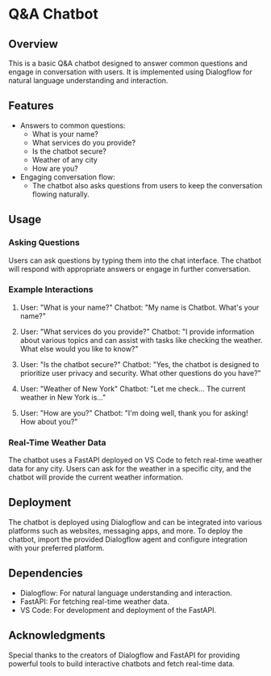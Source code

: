 # Q&A Chatbot

## Overview
This is a basic Q&A chatbot designed to answer common questions and engage in conversation with users. It is implemented using Dialogflow for natural language understanding and interaction.

## Features
- Answers to common questions:
  - What is your name?
  - What services do you provide?
  - Is the chatbot secure?
  - Weather of any city
  - How are you?
- Engaging conversation flow:
  - The chatbot also asks questions from users to keep the conversation flowing naturally.

## Usage
### Asking Questions
Users can ask questions by typing them into the chat interface. The chatbot will respond with appropriate answers or engage in further conversation.

### Example Interactions
1. User: "What is your name?"
   Chatbot: "My name is Chatbot. What's your name?"

2. User: "What services do you provide?"
   Chatbot: "I provide information about various topics and can assist with tasks like checking the weather. What else would you like to know?"

3. User: "Is the chatbot secure?"
   Chatbot: "Yes, the chatbot is designed to prioritize user privacy and security. What other questions do you have?"

4. User: "Weather of New York"
   Chatbot: "Let me check... The current weather in New York is..."

5. User: "How are you?"
   Chatbot: "I'm doing well, thank you for asking! How about you?"

### Real-Time Weather Data
The chatbot uses a FastAPI deployed on VS Code to fetch real-time weather data for any city. Users can ask for the weather in a specific city, and the chatbot will provide the current weather information.

## Deployment
The chatbot is deployed using Dialogflow and can be integrated into various platforms such as websites, messaging apps, and more. To deploy the chatbot, import the provided Dialogflow agent and configure integration with your preferred platform.

## Dependencies
- Dialogflow: For natural language understanding and interaction.
- FastAPI: For fetching real-time weather data.
- VS Code: For development and deployment of the FastAPI.

## Acknowledgments
Special thanks to the creators of Dialogflow and FastAPI for providing powerful tools to build interactive chatbots and fetch real-time data.



